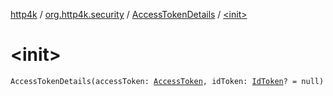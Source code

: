 [http4k](../../index.md) / [org.http4k.security](../index.md) / [AccessTokenDetails](index.md) / [&lt;init&gt;](./-init-.md)

# &lt;init&gt;

`AccessTokenDetails(accessToken: `[`AccessToken`](../-access-token/index.md)`, idToken: `[`IdToken`](../../org.http4k.security.openid/-id-token/index.md)`? = null)`